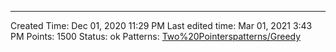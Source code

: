 ---
Created Time: Dec 01, 2020 11:29 PM
Last edited time: Mar 01, 2021 3:43 PM
Points: 1500
Status: ok
Patterns: [Two%20Pointers](Two%20Pointers.md)[patterns/Greedy](patterns/Greedy.md)